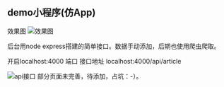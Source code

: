 ## demo小程序(仿App)
效果图
![效果图](http://p7gn2ayr9.bkt.clouddn.com/%E7%B4%A0%E6%9D%90%E6%BC%94%E7%A4%BA.gif)

后台用node express搭建的简单接口。数据手动添加，后期也使用爬虫爬取。

开启localhost:4000 端口 接口地址 localhost:4000/api/article

![api接口](http://p7gn2ayr9.bkt.clouddn.com/api%E6%8E%A5%E5%8F%A3.png)
部分页面未完善，待添加，占坑：-）。